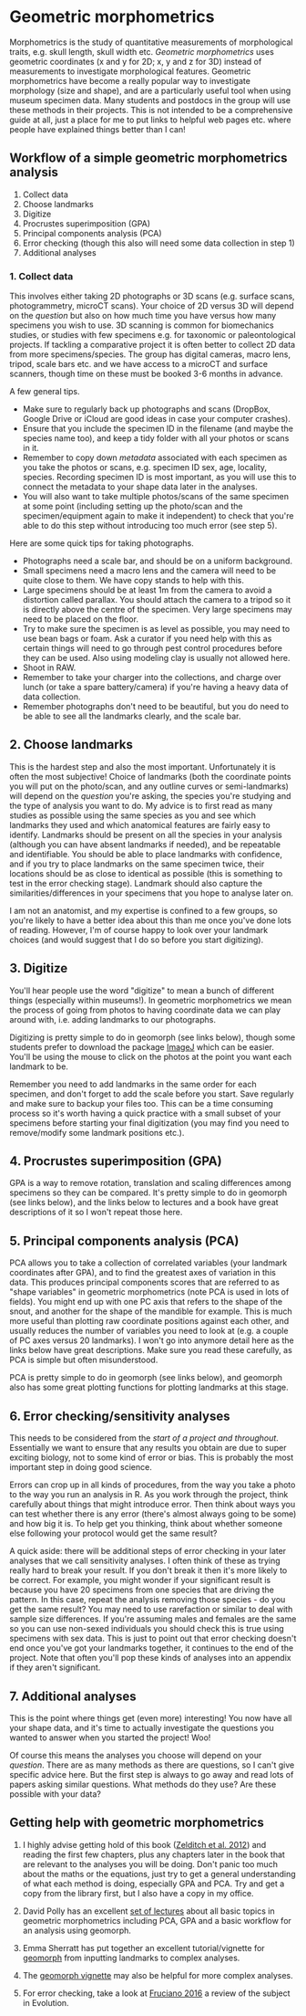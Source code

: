 # Geometric morphometrics
Morphometrics is the study of quantitative measurements of morphological traits, e.g. skull length, skull width etc.
*Geometric morphometrics* uses geometric coordinates (x and y for 2D; x, y and z for 3D) instead of measurements to investigate morphological features.
Geometric morphometrics have become a really popular way to investigate morphology (size and shape), and are a particularly useful tool when using museum specimen data.
Many students and postdocs in the group will use these methods in their projects. 
This is not intended to be a comprehensive guide at all, just a place for me to put links to helpful web pages etc. where people have explained things better than I can!

## Workflow of a simple geometric morphometrics analysis
1. Collect data
2. Choose landmarks
3. Digitize
4. Procrustes superimposition (GPA)
5. Principal components analysis (PCA)
6. Error checking (though this also will need some data collection in step 1)
7. Additional analyses

### 1. Collect data
This involves either taking 2D photographs or 3D scans (e.g. surface scans, photogrammetry, microCT scans). 
Your choice of 2D versus 3D will depend on the *question* but also on how much time you have versus how many specimens you wish to use. 
3D scanning is common for biomechanics studies, or studies with few specimens e.g. for taxonomic or paleontological projects. 
If tackling a comparative project it is often better to collect 2D data from more specimens/species.
The group has digital cameras, macro lens, tripod, scale bars etc. and we have access to a microCT and surface scanners, though time on these must be booked 3-6 months in advance.

A few general tips.

* Make sure to regularly back up photographs and scans (DropBox, Google Drive or iCloud are good ideas in case your computer crashes).
* Ensure that you include the specimen ID in the filename (and maybe the species name too), and keep a tidy folder with all your photos or scans in it.
* Remember to copy down *metadata* associated with each specimen as you take the photos or scans, e.g. specimen ID sex, age, locality, species. Recording specimen ID is most important, as you will use this to connect the metadata to your shape data later in the analyses. 
* You will also want to take multiple photos/scans of the same specimen at some point (including setting up the photo/scan and the specimen/equipment again to make it independent) to check that you're able to do this step without introducing too much error (see step 5).

Here are some quick tips for taking photographs.

* Photographs need a scale bar, and should be on a uniform background.
* Small specimens need a macro lens and the camera will need to be quite close to them. 
We have copy stands to help with this.
* Large specimens should be at least 1m from the camera to avoid a distortion called parallax. 
You should attach the camera to a tripod so it is directly above the centre of the specimen. 
Very large specimens may need to be placed on the floor.
* Try to make sure the specimen is as level as possible, you may need to use bean bags or foam. 
Ask a curator if you need help with this as certain things will need to go through pest control procedures before they can be used. 
Also using modeling clay is usually not allowed here.
* Shoot in RAW.
* Remember to take your charger into the collections, and charge over lunch (or take a spare battery/camera) if you're having a heavy data of data collection.
* Remember photographs don't need to be beautiful, but you do need to be able to see all the landmarks clearly, and the scale bar. 

## 2. Choose landmarks
This is the hardest step and also the most important.
Unfortunately it is often the most subjective!
Choice of landmarks (both the coordinate points you will put on the photo/scan, and any outline curves or semi-landmarks) will depend on the *question* you're asking, the species you're studying and the type of analysis you want to do.
My advice is to first read as many studies as possible using the same species as you and see which landmarks they used and which anatomical features are fairly easy to identify.
Landmarks should be present on all the species in your analysis (although you can have absent landmarks if needed), and be repeatable and identifiable. 
You should be able to place landmarks with confidence, and if you try to place landmarks on the same specimen twice, their locations should be as close to identical as possible (this is something to test in the error checking stage).
Landmark should also capture the similarities/differences in your specimens that you hope to analyse later on.

I am not an anatomist, and my expertise is confined to a few groups, so you're likely to have a better idea about this than me once you've done lots of reading. 
However, I'm of course happy to look over your landmark choices (and would suggest that I do so before you start digitizing).  


## 3. Digitize
You'll hear people use the word "digitize" to mean a bunch of different things (especially within museums!). In geometric morphometrics we mean the process of going from photos to having coordinate data we can play around with, i.e. adding landmarks to our photographs.

Digitizing is pretty simple to do in geomorph (see links below), though some students prefer to download the package [ImageJ](https://imagej.nih.gov/ij/download.html) which can be easier. 
You'll be using the mouse to click on the photos at the point you want each landmark to be.

Remember you need to add landmarks in the same order for each specimen, and don't forget to add the scale before you start. 
Save regularly and make sure to backup your files too. 
This can be a time consuming process so it's worth having a quick practice with a small subset of your specimens before starting your final digitization (you may find you need to remove/modify some landmark positions etc.).

## 4. Procrustes superimposition (GPA)
GPA is a way to remove rotation, translation and scaling differences among specimens so they can be compared. 
It's pretty simple to do in geomorph (see links below), and the links below to lectures and a book have great descriptions of it so I won't repeat those here.

## 5. Principal components analysis (PCA)
PCA allows you to take a collection of correlated variables (your landmark coordinates after GPA), and to find the greatest axes of variation in this data. 
This produces principal components scores that are referred to as "shape variables" in geometric morphometrics (note PCA is used in lots of fields). 
You might end up with one PC axis that refers to the shape of the snout, and another for the shape of the mandible for example. 
This is much more useful than plotting raw coordinate positions against each other, and usually reduces the number of variables you need to look at (e.g. a couple of PC axes versus 20 landmarks). 
I won't go into anymore detail here as the links below have great descriptions. 
Make sure you read these carefully, as PCA is simple but often misunderstood.

PCA is pretty simple to do in geomorph (see links below), and geomorph also has some great plotting functions for plotting landmarks at this stage.

## 6. Error checking/sensitivity analyses
This needs to be considered from the *start of a project and throughout*. Essentially we want to ensure that any results you obtain are due to super exciting biology, not to some kind of error or bias. This is probably the most important step in doing good science.

Errors can crop up in all kinds of procedures, from the way you take a photo to the way you run an analysis in R. As you work through the project, think carefully about things that might introduce error. Then think about ways you can test whether there is any error (there's almost always going to be some) and how big it is. To help get you thinking, think about whether someone else following your protocol would get the same result?

A quick aside: there will be additional steps of error checking in your later analyses that we call sensitivity analyses. I often think of these as trying really hard to break your result. If you don't break it then it's more likely to be correct. For example, you might wonder if your significant result is because you have 20 specimens from one species that are driving the pattern. In this case, repeat the analysis removing those species - do you get the same result? You may need to use rarefaction or similar to deal with sample size differences. If you're assuming males and females are the same so you can use non-sexed individuals you should check this is true using specimens with sex data. This is just to point out that error checking doesn't end once you've got your landmarks together, it continues to the end of the project. Note that often you'll pop these kinds of analyses into an appendix if they aren't significant.

## 7. Additional analyses
This is the point where things get (even more) interesting! You now have all your shape data, and it's time to actually investigate the questions you wanted to answer when you started the project! Woo!

Of course this means the analyses you choose will depend on your *question*. There are as many methods as there are questions, so I can't give specific advice here. But the first step is always to go away and read lots of papers asking similar questions. What methods do they use? Are these possible with your data?

## Getting help with geometric morphometrics
1. I highly advise getting hold of this book ([Zelditch et al. 2012](http://store.elsevier.com/Geometric-Morphometrics-for-Biologists/Miriam-Zelditch/isbn-9780123869036/)) and reading the first few chapters, plus any chapters later in the book that are relevant to the analyses you will be doing. 
Don't panic too much about the maths or the equations, just try to get a general understanding of what each method is doing, especially GPA and PCA.
Try and get a copy from the library first, but I also have a copy in my office.

2. David Polly has an excellent [set of lectures](http://www.indiana.edu/~g562/) about all basic topics in geometric morphometrics including PCA, GPA and a basic workflow for an analysis using geomorph.

3. Emma Sherratt has put together an excellent tutorial/vignette for [geomorph](http://www.public.iastate.edu/~dcadams/PDFPubs/Quick%20Guide%20to%20Geomorph%20v2.0.pdf) from inputting landmarks to complex analyses.

4. The [geomorph vignette](https://cran.r-project.org/web/packages/geomorph/geomorph.pdf) may also be helpful for more complex analyses.

5. For error checking, take a look at [Fruciano 2016](http://link.springer.com/article/10.1007/s00427-016-0537-4) a review of the subject in Evolution.

